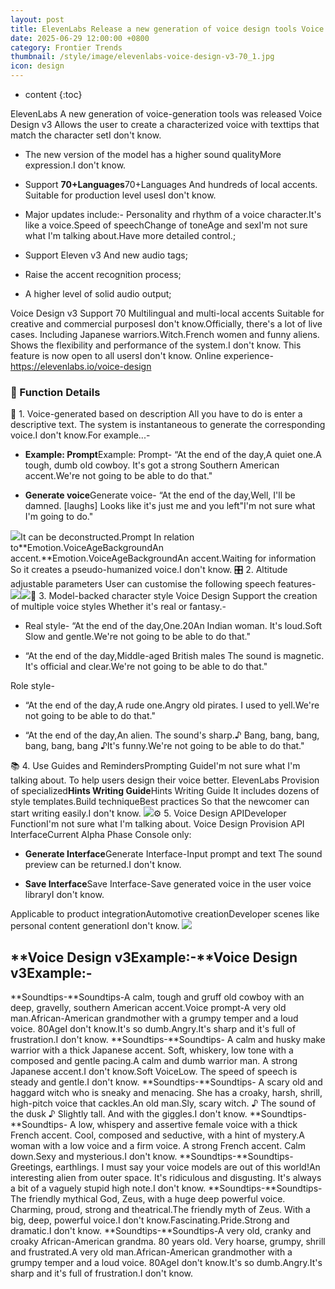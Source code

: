 ```yaml
---
layout: post
title: ElevenLabs Release a new generation of voice design tools Voice Design v3 Support 70+Languages Designable to control all kinds of speech personality
date: 2025-06-29 12:00:00 +0800
category: Frontier Trends
thumbnail: /style/image/elevenlabs-voice-design-v3-70_1.jpg
icon: design
---
```

* content
{:toc}

ElevenLabs A new generation of voice-generation tools was released Voice Design v3 Allows the user to create a characterized voice with texttips that match the character setI don't know.

- The new version of the model has a higher sound qualityMore expression.I don't know.

- Support **70+Languages**70+Languages And hundreds of local accents. Suitable for production level usesI don't know.

- Major updates include:-
Personality and rhythm of a voice character.It's like a voice.Speed of speechChange of toneAge and sexI'm not sure what I'm talking about.Have more detailed control.;

- Support Eleven v3 And new audio tags;

- Raise the accent recognition process;

- A higher level of solid audio output;

Voice Design v3 Support 70 Multilingual and multi-local accents Suitable for creative and commercial purposesI don't know.Officially, there's a lot of live cases. Including Japanese warriors.Witch.French women and funny aliens. Shows the flexibility and performance of the system.I don't know.
This feature is now open to all usersI don't know.
Online experience-https://elevenlabs.io/voice-design

### 🎨 Function Details
📝 1. Voice-generated based on description
All you have to do is enter a descriptive text. The system is instantaneous to generate the corresponding voice.I don't know.For example...-

- **Example: Prompt**Example: Prompt-
“At the end of the day,A quiet one.A tough, dumb old cowboy. It's got a strong Southern American accent.We're not going to be able to do that."

- **Generate voice**Generate voice-
“At the end of the day,Well, I'll be damned. [laughs] Looks like it's just me and you left"I'm not sure what I'm going to do."

![](https://assets-v2.circle.so/vijiutr3y6vtx0je0jj3ck76slvc)It can be deconstructed.Prompt In relation to**Emotion.VoiceAgeBackgroundAn accent.**Emotion.VoiceAgeBackgroundAn accent.Waiting for information So it creates a pseudo-humanized voice.I don't know.
🎛️ 2. Altitude adjustable parameters
User can customise the following speech features-
![](https://assets-v2.circle.so/ju51ik2e8hzybvd29eehyf5n1rdj)![](https://assets-v2.circle.so/pv2uwy79y1zs7okoh09dymer4vpw)🧠 3. Model-backed character style
Voice Design Support the creation of multiple voice styles Whether it's real or fantasy.-

- Real style-
“At the end of the day,One.20An Indian woman. It's loud.Soft Slow and gentle.We're not going to be able to do that."

- “At the end of the day,Middle-aged British males The sound is magnetic. It's official and clear.We're not going to be able to do that."

Role style-

- “At the end of the day,A rude one.Angry old pirates. I used to yell.We're not going to be able to do that."

- “At the end of the day,An alien. The sound's sharp.♪ Bang, bang, bang, bang, bang, bang ♪It's funny.We're not going to be able to do that."

📚 4. Use Guides and RemindersPrompting GuideI'm not sure what I'm talking about.
To help users design their voice better. ElevenLabs Provision of specialized**Hints Writing Guide**Hints Writing Guide It includes dozens of style templates.Build techniqueBest practices So that the newcomer can start writing easily.I don't know.
![](https://assets-v2.circle.so/y5394wxjbt17g7upokw399jw09zu)⚙️ 5. Voice Design APIDeveloper FunctionI'm not sure what I'm talking about.
Voice Design Provision API InterfaceCurrent Alpha Phase Console only:

- **Generate Interface**Generate Interface-Input prompt and text The sound preview can be returned.I don't know.

- **Save Interface**Save Interface-Save generated voice in the user voice libraryI don't know.

Applicable to product integrationAutomotive creationDeveloper scenes like personal content generationI don't know.
![](https://assets-v2.circle.so/bj7x3ksmmxm5id5qxw86xk99m3t2)
## **Voice Design v3Example:-**Voice Design v3Example:-
**Soundtips-**Soundtips-A calm, tough and gruff old cowboy with an deep, gravelly, southern American accent.Voice prompt-A very old man.African-American grandmother with a grumpy temper and a loud voice. 80AgeI don't know.It's so dumb.Angry.It's sharp and it's full of frustration.I don't know. 
**Soundtips-**Soundtips-
A calm and husky make warrior with a thick Japanese accent. Soft, whiskery, low tone with a composed and gentle pacing.A calm and dumb warrior man. A strong Japanese accent.I don't know.Soft VoiceLow. The speed of speech is steady and gentle.I don't know.
**Soundtips-**Soundtips-
A scary old and haggard witch who is sneaky and menacing. She has a croaky, harsh, shrill, high-pitch voice that cackles.An old man.Sly, scary witch. ♪ The sound of the dusk ♪ Slightly tall. And with the giggles.I don't know.
**Soundtips-**Soundtips-
A low, whispery and assertive female voice with a thick French accent. Cool, composed and seductive, with a hint of mystery.A woman with a low voice and a firm voice. A strong French accent. Calm down.Sexy and mysterious.I don't know.
**Soundtips-**Soundtips-Greetings, earthlings. I must say your voice models are out of this world!An interesting alien from outer space. It's ridiculous and disgusting. It's always a bit of a vaguely stupid high note.I don't know.
**Soundtips-**Soundtips-The friendly mythical God, Zeus, with a huge deep powerful voice. Charming, proud, strong and theatrical.The friendly myth of Zeus. With a big, deep, powerful voice.I don't know.Fascinating.Pride.Strong and dramatic.I don't know.
**Soundtips-**Soundtips-A very old, cranky and croaky African-American grandma. 80 years old. Very hoarse, grumpy, shrill and frustrated.A very old man.African-American grandmother with a grumpy temper and a loud voice. 80AgeI don't know.It's so dumb.Angry.It's sharp and it's full of frustration.I don't know.
